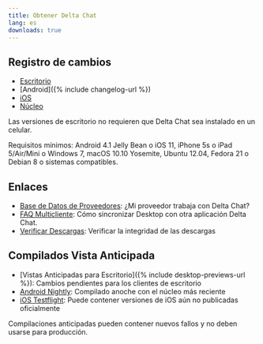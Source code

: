 ```yaml
---
title: Obtener Delta Chat
lang: es
downloads: true
---
```


## Registro de cambios

* [Escritorio](https://github.com/deltachat/deltachat-desktop/blob/master/CHANGELOG.md)
* [Android]({% include changelog-url %})
* [iOS](https://github.com/deltachat/deltachat-ios/blob/master/CHANGELOG.md)
* [Núcleo](https://github.com/deltachat/deltachat-core-rust/blob/master/CHANGELOG.md)

Las versiones de escritorio no requieren que Delta Chat sea instalado en un celular.

Requisitos mínimos:
Android 4.1 Jelly Bean
o iOS 11, iPhone 5s o iPad 5/Air/Mini
o Windows 7, macOS 10.10 Yosemite, Ubuntu 12.04, Fedora 21 o Debian 8
o sistemas compatibles.

## Enlaces

* [Base de Datos de Proveedores](https://providers.delta.chat/): ¿Mi proveedor trabaja con Delta Chat?
* [FAQ Multicliente](help#multiclient): Cómo sincronizar Desktop con otra aplicación Delta Chat.
* [Verificar Descargas](verify-downloads): Verificar la integridad de las descargas

## Compilados Vista Anticipada

* [Vistas Anticipadas para Escritorio]({% include desktop-previews-url %}): Cambios pendientes para los clientes de escritorio
* [Android Nightly](https://download.delta.chat/android/nightly/): Compilado anoche con el núcleo más reciente
* [iOS Testflight](https://testflight.apple.com/join/uEMc1NxS): Puede contener versiones de iOS aún no publicadas oficialmente

Compilaciones anticipadas pueden contener nuevos fallos y no deben usarse para producción.